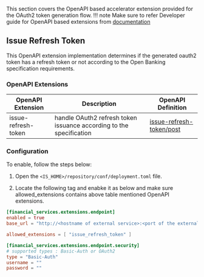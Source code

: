This section covers the OpenAPI based accelerator extension provided for the OAuth2 token generation flow. 
!!! note
Make sure to refer  Developer guide for OpenAPI based extensions from [documentation](../develop/openapi-extensions-developer-guide.md)


## Issue Refresh Token

This OpenAPI extension implementation  determines if the generated oauth2 token has a refresh token or not according to  the Open Banking  specification requirements. 

### OpenAPI Extensions
| OpenAPI Extension   | Description                                                         | OpenAPI Definition                                                                                                                    |
|---------------------|---------------------------------------------------------------------|---------------------------------------------------------------------------------------------------------------------------------------|
| issue-refresh-token | handle OAuth2 refresh token issuance according to the specification | [issue-refresh-token/post](https://ob.docs.wso2.com/en/4.0.0/references/accelerator-extensions-api/#tag/Token/paths/~1issue-refresh-token/post) |


### Configuration

To enable, follow the steps below:

1. Open the `<IS_HOME>/repository/conf/deployment.toml` file.

2. Locate the following tag and enabke it as below and make sure allowed_extensions contains above table mentioned OpenAPI extensions.

``` toml
[financial_services.extensions.endpoint]
enabled = true
base_url = "http://<hostname of external service>:<port of the external service>/api/reference-implementation/ob/uk"

allowed_extensions = [ "issue_refresh_token" ]

[financial_services.extensions.endpoint.security]
# supported types : Basic-Auth or OAuth2
type = "Basic-Auth"
username = ""
password = ""
``` 
